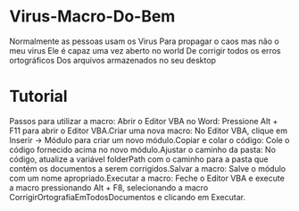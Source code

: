 # Virus-Macro-Do-Bem
Normalmente as pessoas usam os  Virus
Para propagar o caos mas não o meu virus
Ele é capaz uma vez aberto no world 
De corrigir todos os erros ortográficos 
Dos arquivos armazenados no seu desktop 

# Tutorial
Passos para utilizar a macro:
Abrir o Editor VBA no Word: Pressione Alt + F11 para abrir o Editor VBA.Criar uma nova macro: No Editor VBA, clique em Inserir -> Módulo para criar um novo módulo.Copiar e colar o código: Cole o código fornecido acima no novo módulo.Ajustar o caminho da pasta: No código, atualize a variável folderPath com o caminho para a pasta que contém os documentos a serem corrigidos.Salvar a macro: Salve o módulo com um nome apropriado.Executar a macro: Feche o Editor VBA e execute a macro pressionando Alt + F8, selecionando a macro CorrigirOrtografiaEmTodosDocumentos e clicando em Executar.
